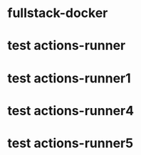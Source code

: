# fullstack-docker
# test actions-runner
# test actions-runner1
# test actions-runner4
# test actions-runner5